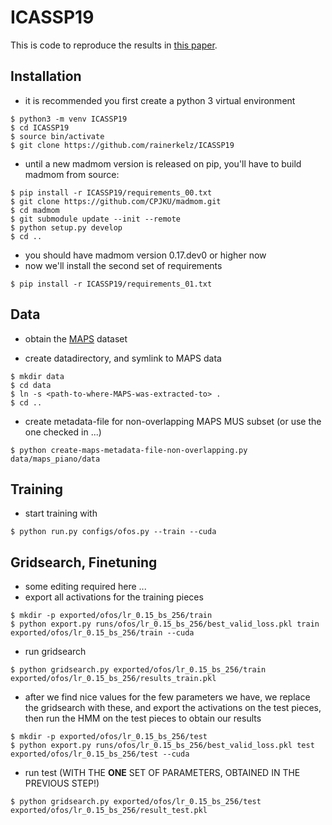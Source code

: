 # ICASSP19

This is code to reproduce the results in [this paper](https://ieeexplore.ieee.org/document/8683582).

## Installation

- it is recommended you first create a python 3 virtual environment

```
$ python3 -m venv ICASSP19
$ cd ICASSP19
$ source bin/activate
$ git clone https://github.com/rainerkelz/ICASSP19
```

- until a new madmom version is released on pip, you'll have to build madmom from source:

```
$ pip install -r ICASSP19/requirements_00.txt
$ git clone https://github.com/CPJKU/madmom.git
$ cd madmom
$ git submodule update --init --remote
$ python setup.py develop
$ cd ..
```

- you should have madmom version 0.17.dev0 or higher now
- now we'll install the second set of requirements

```
$ pip install -r ICASSP19/requirements_01.txt
```

## Data
- obtain the [MAPS](http://www.tsi.telecom-paristech.fr/aao/en/2010/07/08/maps-database-a-piano-database-for-multipitch-estimation-and-automatic-transcription-of-music/) dataset

- create datadirectory, and symlink to MAPS data
```
$ mkdir data
$ cd data
$ ln -s <path-to-where-MAPS-was-extracted-to> .
$ cd ..
```

- create metadata-file for non-overlapping MAPS MUS subset (or use the one checked in ...)
```
$ python create-maps-metadata-file-non-overlapping.py data/maps_piano/data
```

## Training
- start training with
```
$ python run.py configs/ofos.py --train --cuda
```

## Gridsearch, Finetuning
- some editing required here ...
- export all activations for the training pieces
```
$ mkdir -p exported/ofos/lr_0.15_bs_256/train
$ python export.py runs/ofos/lr_0.15_bs_256/best_valid_loss.pkl train exported/ofos/lr_0.15_bs_256/train --cuda
```

- run gridsearch
```
$ python gridsearch.py exported/ofos/lr_0.15_bs_256/train exported/ofos/lr_0.15_bs_256/results_train.pkl
```

- after we find nice values for the few parameters we have, we replace the gridsearch with these, and export the activations on the test pieces, then run the HMM on the test pieces to obtain our results
```
$ mkdir -p exported/ofos/lr_0.15_bs_256/test
$ python export.py runs/ofos/lr_0.15_bs_256/best_valid_loss.pkl test exported/ofos/lr_0.15_bs_256/test --cuda
```

- run test (WITH THE **ONE** SET OF PARAMETERS, OBTAINED IN THE PREVIOUS STEP!)
```
$ python gridsearch.py exported/ofos/lr_0.15_bs_256/test exported/ofos/lr_0.15_bs_256/result_test.pkl
```
